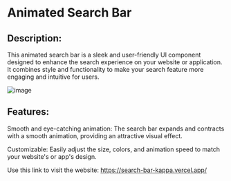 # Animated Search Bar

## Description:

This animated search bar is a sleek and user-friendly UI component designed to enhance the search experience on your website or application. It combines style and functionality to make your search feature more engaging and intuitive for users.

![image](https://github.com/Mursel05/Search-bar/assets/134983247/4d66565e-3495-4d4a-98fb-1c8a18a54ea8)

## Features:

Smooth and eye-catching animation: The search bar expands and contracts with a smooth animation, providing an attractive visual effect.

Customizable: Easily adjust the size, colors, and animation speed to match your website's or app's design.

Use this link to visit the website: https://search-bar-kappa.vercel.app/

